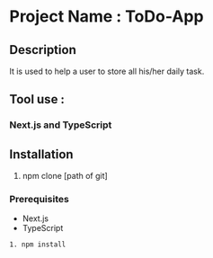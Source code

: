 # Project Name : ToDo-App

## Description
 It is used to help a user to store all his/her daily task.

## Tool use : 
### Next.js and TypeScript

 <!-- ## Table of Contents
- [Installation](#installation)
- [Usage](#usage)
- [Contributing](#contributing)
- [License](#license)
- [Contact](#contact)
- [Acknowledgments](#acknowledgments) -->

<!-- ## Roadmap
- [ ] Feature 1
- [ ] Feature 2
- [ ] Feature 3 -->

## Installation
1. npm clone [path of git]

### Prerequisites
- Next.js
- TypeScript


```bash
1. npm install

